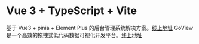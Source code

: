 # Vue 3 + TypeScript + Vite

基于 Vue3 + pinia + Element Plus 的后台管理系统解决方案。[线上地址](https://github.com/lin-xin/vue-manage-system)
GoView 是一个高效的拖拽式低代码数据可视化开发平台。[线上地址](https://gitee.com/dromara/go-view)
